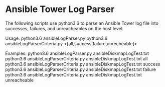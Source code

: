 <head>
<h1>Ansible Tower Log Parser</h1>
<body>
The following scripts use python3.6 to parse an Ansible Tower log file into successes, failures, and unreacheables on the host level

Usage:
python3.6 ansibleLogParser.py <logfile>
python3.6 ansibleLogParserCriteria.py <logfile> <[all,success,failure,unrecheable]>

Examples:
python3.6 ansibleLogParser.py ansibleDiskmapLogTest.txt
python3.6 ansibleLogParserCriteria.py ansibleDiskmapLogTest.txt all
python3.6 ansibleLogParserCriteria.py ansibleDiskmapLogTest.txt success
python3.6 ansibleLogParserCriteria.py ansibleDiskmapLogTest.txt failure
python3.6 ansibleLogParserCriteria.py ansibleDiskmapLogTest.txt unreacheable

